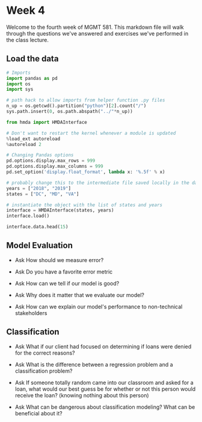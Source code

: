 # Week 4

Welcome to the fourth week of MGMT 581. This markdown file will walk through the questions we've answered and exercises we've performed in the class lecture.

## Load the data
```python
# Imports
import pandas as pd
import os
import sys

# path hack to allow imports from helper function .py files
n_up = os.getcwd().partition("python")[2].count("/")
sys.path.insert(0, os.path.abspath("../"*n_up))

from hmda import HMDAInterface

# Don't want to restart the kernel whenever a module is updated
%load_ext autoreload
%autoreload 2

# Changing Pandas options
pd.options.display.max_rows = 999
pd.options.display.max_columns = 999
pd.set_option('display.float_format', lambda x: '%.5f' % x)
```

```python
# probably change this to the intermediate file saved locally in the data folder or something like that
years = ["2018", "2019"]
states = ["DC", "MD", "VA"]

# instantiate the object with the list of states and years
interface = HMDAInterface(states, years)
interface.load()
```

```python
interface.data.head(15)
```

## Model Evaluation

- Ask How should we measure error?

- Ask Do you have a favorite error metric

- Ask How can we tell if our model is good?

- Ask Why does it matter that we evaluate our model?

- Ask How can we explain our model's performance to non-technical stakeholders

## Classification

- Ask What if our client had focused on determining if loans were denied for the correct reasons?

- Ask What is the difference between a regression problem and a classification problem?

- Ask If someone totally random came into our classroom and asked for a loan, what would our best guess be for whether or not this person would receive the loan? (knowing nothing about this person)

- Ask What can be dangerous about classification modeling? What can be beneficial about it?
